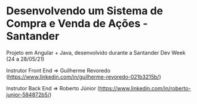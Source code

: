 # Desenvolvendo um Sistema de Compra e Venda de Ações - Santander

Projeto em Angular + Java, desenvolvido durante a Santander Dev Week (24 a 28/05/21)

Instrutor Front End => Guilherme Revoredo (https://www.linkedin.com/in/guilherme-revoredo-021b3215b/)

Instrutor Back End => Roberto Júnior (https://www.linkedin.com/in/roberto-junior-584872b5/)

